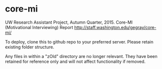# core-mi

UW Research Assistant Project, Autumn Quarter, 2015. Core-MI (Motivational Interviewing) Report http://staff.washington.edu/gegray/core-mi/

To deploy, clone this to github repo to your preferred server. Please retain existing folder structure.

Any files in within a "zOld" directory are no longer relevant. They have been retained for reference only and will not affect functionality if removed.
